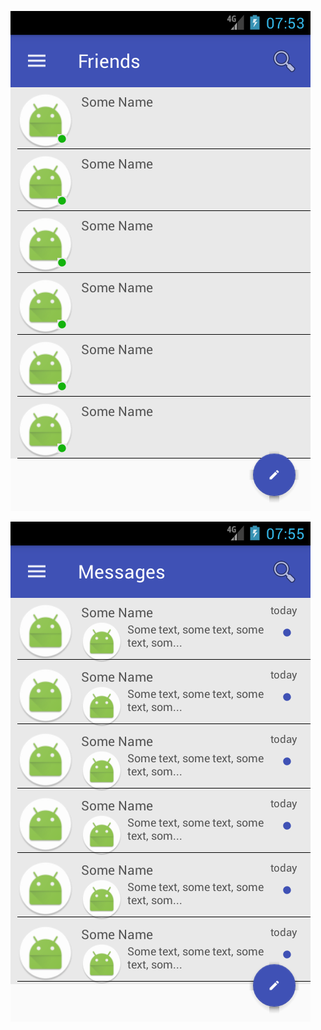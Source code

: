 ![Image alt](https://github.com/pavelkv96/HW_30.10.2017/raw/master/data/Screenshot_1510386824.png)



![Image alt](https://github.com/pavelkv96/HW_30.10.2017/raw/master/data/Screenshot_1510386910.png)